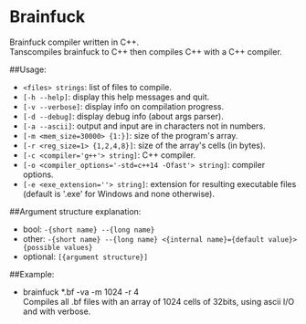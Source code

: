 # Brainfuck
Brainfuck compiler written in C++.\
Tanscompiles brainfuck to C++ then compiles C++ with a C++ compiler.

##Usage:
 * `<files> strings`: list of files to compile.
 * `[-h --help]`: display this help messages and quit.
 * `[-v --verbose]`: display info on compilation progress.
 * `[-d --debug]`: display debug info (about args parser).
 * `[-a --ascii]`: output and input are in characters not in numbers.
 * `[-m <mem_size=30000> {1:}]`: size of the program's array.
 * `[-r <reg_size=1> {1,2,4,8}]`: size of the array's cells (in bytes).
 * `[-c <compiler='g++'> string]`: C++ compiler.
 * `[-o <compiler_options='-std=c++14 -Ofast'> string]`: compiler options.
 * `[-e <exe_extension=''> string]`: extension for resulting executable files (default is '.exe' for Windows and none otherwise).

##Argument structure explanation:
 * bool: `-{short name} --{long name}`
 * other: `-{short name} --{long name} <{internal name}={default value}> {possible values}`
 * optional: `[{argument structure}]`

##Example:
 * brainfuck *.bf -va -m 1024 -r 4\
Compiles all .bf files with an array of 1024 cells of 32bits, using ascii I/O and with verbose.